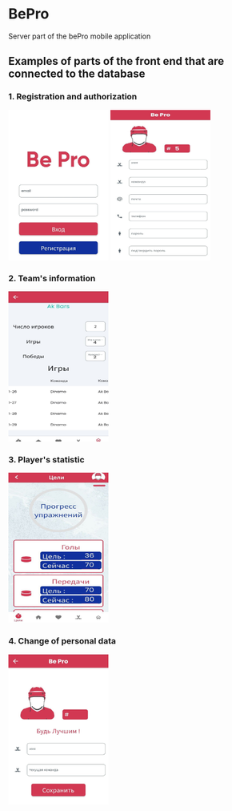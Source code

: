 # BePro
Server part of the bePro mobile application

## Examples of parts of the front end that are connected to the database

### 1. Registration and authorization

<img src="img/autorization.jpg" alt="Image 1" width="200px" height="300px">
<img src="img/registration.jpg" alt="Image 2" width="200px" height="300px">

### 2. Team's information

<img src="img/teams_info.jpg" alt="Image 1" width="200px" height="300px">

### 3. Player's statistic

<img src="img/statictics.jpg" alt="Image 1" width="200px" height="300px">

### 4. Change of personal data

<img src="img/person_data.jpg" alt="Image 1" width="200px" height="300px">